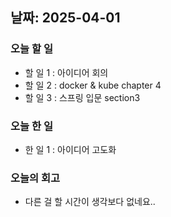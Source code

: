 ## 날짜: 2025-04-01

### 오늘 할 일
- 할 일 1 : 아이디어 회의
- 할 일 2 : docker & kube chapter 4
- 할 일 3 : 스프링 입문 section3
### 오늘 한 일
- 한 일 1 : 아이디어 고도화
### 오늘의 회고
- 다른 걸 할 시간이 생각보다 없네요..